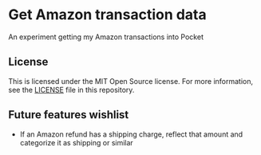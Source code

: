 # Get Amazon transaction data

An experiment getting my Amazon transactions into Pocket

## License

This is licensed under the MIT Open Source license.
For more information, see the [LICENSE](LICENSE) file in this repository.

## Future features wishlist

- If an Amazon refund has a shipping charge, reflect that amount and categorize it as shipping or similar
